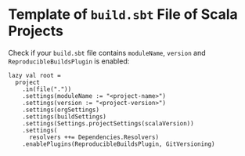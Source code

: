 # Template of `build.sbt` File of Scala Projects

Check if your `build.sbt` file contains `moduleName`, `version` and `ReproducibleBuildsPlugin` is enabled:

```
lazy val root =
  project
    .in(file("."))
    .settings(moduleName := "<project-name>")
    .settings(version := "<project-version>")
    .settings(orgSettings)
    .settings(buildSettings)
    .settings(Settings.projectSettings(scalaVersion))
    .settings(
      resolvers ++= Dependencies.Resolvers)
    .enablePlugins(ReproducibleBuildsPlugin, GitVersioning)
```